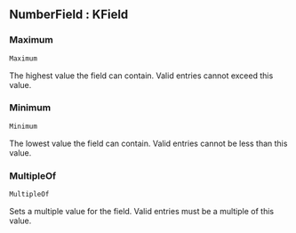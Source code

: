 ## NumberField : KField

### Maximum

```cs
Maximum
```

The highest value the field can contain. Valid entries cannot exceed this value.

### Minimum

```cs
Minimum
```

The lowest value the field can contain. Valid entries cannot be less than this value.

### MultipleOf

```cs
MultipleOf
```

Sets a multiple value for the field. Valid entries must be a multiple of this value.

